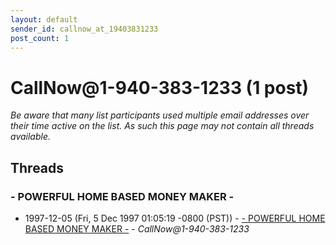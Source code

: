```yaml
---
layout: default
sender_id: callnow_at_19403831233
post_count: 1
---
```


# CallNow<span>@</span>1-940-383-1233 (1 post)

_Be aware that many list participants used multiple email addresses over their time active on the list. As such this page may not contain all threads available._

## Threads

### - POWERFUL HOME BASED MONEY MAKER -
+ 1997-12-05 (Fri, 5 Dec 1997 01:05:19 -0800 (PST)) - [- POWERFUL HOME BASED MONEY MAKER -](/archive/1997/12/9af34f1dcdefa7df1abcc408f31571b12db2ea999f70ac6582f7090ca3bc4ec3) - _CallNow@1-940-383-1233_

